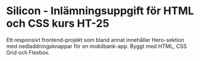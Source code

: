 # Silicon - Inlämningsuppgift för HTML och CSS kurs HT-25

Ett responsivt frontend-projekt som bland annat innehåller Hero-sektion med nedladdningsknappar för en mobilbank-app. Byggt med HTML, CSS Grid och Flexbox.
